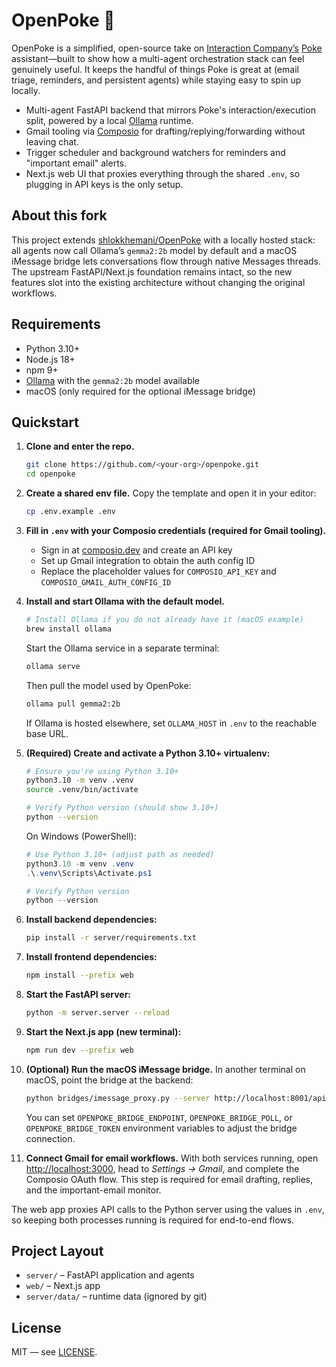 # OpenPoke 🌴

OpenPoke is a simplified, open-source take on [Interaction Company’s](https://interaction.co/about) [Poke](https://poke.com/) assistant—built to show how a multi-agent orchestration stack can feel genuinely useful. It keeps the handful of things Poke is great at (email triage, reminders, and persistent agents) while staying easy to spin up locally.

- Multi-agent FastAPI backend that mirrors Poke's interaction/execution split, powered by a local [Ollama](https://ollama.com/) runtime.
- Gmail tooling via [Composio](https://composio.dev/) for drafting/replying/forwarding without leaving chat.
- Trigger scheduler and background watchers for reminders and "important email" alerts.
- Next.js web UI that proxies everything through the shared `.env`, so plugging in API keys is the only setup.

## About this fork

This project extends [shlokkhemani/OpenPoke](https://github.com/shlokkhemani/OpenPoke) with a locally hosted stack: all agents now call Ollama’s `gemma2:2b` model by default and a macOS iMessage bridge lets conversations flow through native Messages threads. The upstream FastAPI/Next.js foundation remains intact, so the new features slot into the existing architecture without changing the original workflows.

## Requirements
- Python 3.10+
- Node.js 18+
- npm 9+
- [Ollama](https://ollama.com/) with the `gemma2:2b` model available
- macOS (only required for the optional iMessage bridge)

## Quickstart
1. **Clone and enter the repo.**
   ```bash
   git clone https://github.com/<your-org>/openpoke.git
   cd openpoke
   ```
2. **Create a shared env file.** Copy the template and open it in your editor:
   ```bash
   cp .env.example .env
   ```
3. **Fill in `.env` with your Composio credentials (required for Gmail tooling).**
   - Sign in at [composio.dev](https://composio.dev/) and create an API key
   - Set up Gmail integration to obtain the auth config ID
   - Replace the placeholder values for `COMPOSIO_API_KEY` and `COMPOSIO_GMAIL_AUTH_CONFIG_ID`
4. **Install and start Ollama with the default model.**
   ```bash
   # Install Ollama if you do not already have it (macOS example)
   brew install ollama
   ```
   Start the Ollama service in a separate terminal:
   ```bash
   ollama serve
   ```
   Then pull the model used by OpenPoke:
   ```bash
   ollama pull gemma2:2b
   ```
   If Ollama is hosted elsewhere, set `OLLAMA_HOST` in `.env` to the reachable base URL.
5. **(Required) Create and activate a Python 3.10+ virtualenv:**
   ```bash
   # Ensure you're using Python 3.10+
   python3.10 -m venv .venv
   source .venv/bin/activate
   
   # Verify Python version (should show 3.10+)
   python --version
   ```
   On Windows (PowerShell):
   ```powershell
   # Use Python 3.10+ (adjust path as needed)
   python3.10 -m venv .venv
   .\.venv\Scripts\Activate.ps1
   
   # Verify Python version
   python --version
   ```

6. **Install backend dependencies:**
   ```bash
   pip install -r server/requirements.txt
   ```
7. **Install frontend dependencies:**
   ```bash
   npm install --prefix web
   ```
8. **Start the FastAPI server:**
   ```bash
   python -m server.server --reload
   ```
9. **Start the Next.js app (new terminal):**
   ```bash
   npm run dev --prefix web
   ```
10. **(Optional) Run the macOS iMessage bridge.** In another terminal on macOS, point the bridge at the backend:
    ```bash
    python bridges/imessage_proxy.py --server http://localhost:8001/api/v1/bridge/imessage
    ```
    You can set `OPENPOKE_BRIDGE_ENDPOINT`, `OPENPOKE_BRIDGE_POLL`, or `OPENPOKE_BRIDGE_TOKEN` environment variables to adjust the bridge connection.
11. **Connect Gmail for email workflows.** With both services running, open [http://localhost:3000](http://localhost:3000), head to *Settings → Gmail*, and complete the Composio OAuth flow. This step is required for email drafting, replies, and the important-email monitor.

The web app proxies API calls to the Python server using the values in `.env`, so keeping both processes running is required for end-to-end flows.

## Project Layout
- `server/` – FastAPI application and agents
- `web/` – Next.js app
- `server/data/` – runtime data (ignored by git)

## License
MIT — see [LICENSE](LICENSE).
